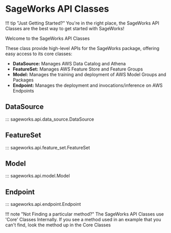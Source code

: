 # SageWorks API Classes

!!! tip "Just Getting Started?"
    You're in the right place, the SageWorks API Classes are the best way to get started with SageWorks!

Welcome to the SageWorks API Classes

These class provide high-level APIs for the SageWorks package, offering easy access to its core classes:

- **DataSource:** Manages AWS Data Catalog and Athena
- **FeatureSet:** Manages AWS Feature Store and Feature Groups
- **Model:** Manages the training and deployment of AWS Model Groups and Packages
- **Endpoint:** Manages the deployment and invocations/inference on AWS Endpoints

<h2>DataSource</h2>
::: sageworks.api.data_source.DataSource

<br>
<h2>FeatureSet</h2>
::: sageworks.api.feature_set.FeatureSet

<br>
<h2>Model</h2>
::: sageworks.api.model.Model

<br>
<h2>Endpoint</h2>
::: sageworks.api.endpoint.Endpoint

!!! note "Not Finding a particular method?"
    The SageWorks API Classes use 'Core' Classes Internally. If you see a method used in an example that you can't find, look the method up in the Core Classes
